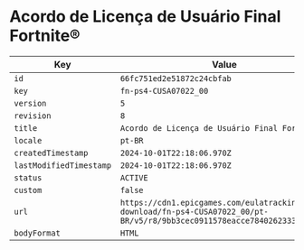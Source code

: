 # Acordo de Licença de Usuário Final Fortnite®

| Key | Value |
| --- | ----- |
| `id` | `66fc751ed2e51872c24cbfab` |
| `key` | `fn-ps4-CUSA07022_00` |
| `version` | `5` |
| `revision` | `8` |
| `title` | `Acordo de Licença de Usuário Final Fortnite®` |
| `locale` | `pt-BR` |
| `createdTimestamp` | `2024-10-01T22:18:06.970Z` |
| `lastModifiedTimestamp` | `2024-10-01T22:18:06.970Z` |
| `status` | `ACTIVE` |
| `custom` | `false` |
| `url` | `https://cdn1.epicgames.com/eulatracking-download/fn-ps4-CUSA07022_00/pt-BR/v5/r8/9bb3cec0911578eacce784026233358f.pdf` |
| `bodyFormat` | `HTML` |
